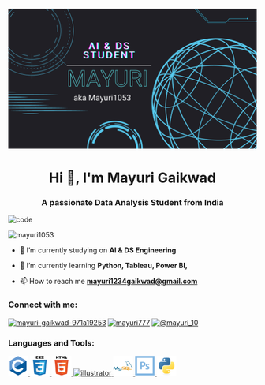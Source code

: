 ![logo](https://github.com/Mayuri1053/Mayuri1053/blob/main/Banner.png)

<h1 align="center">Hi 👋, I'm Mayuri Gaikwad</h1>
<h3 align="center">A passionate Data Analysis Student from India</h3>

![code](https://github.com/Mayuri1053/Mayuri1053/assets/112091044/9b898dfd-1645-4092-977e-1315d12c5f3f)

<p align="left"> <img src="https://komarev.com/ghpvc/?username=mayuri1053&label=Profile%20views&color=0e75b6&style=flat" alt="mayuri1053" /> </p>

- 🔭 I’m currently studying on **AI & DS Engineering**

- 🌱 I’m currently learning **Python, Tableau, Power BI,**

- 📫 How to reach me **mayuri1234gaikwad@gmail.com**

<h3 align="left">Connect with me:</h3>
<p align="left">
<a href="https://linkedin.com/in/mayuri-gaikwad-971a19253" target="blank"><img align="center" src="https://raw.githubusercontent.com/rahuldkjain/github-profile-readme-generator/master/src/images/icons/Social/linked-in-alt.svg" alt="mayuri-gaikwad-971a19253" height="30" width="40" /></a>
<a href="https://kaggle.com/mayuri777" target="blank"><img align="center" src="https://raw.githubusercontent.com/rahuldkjain/github-profile-readme-generator/master/src/images/icons/Social/kaggle.svg" alt="mayuri777" height="30" width="40" /></a>
<a href="https://www.hackerrank.com/@mayuri_10" target="blank"><img align="center" src="https://raw.githubusercontent.com/rahuldkjain/github-profile-readme-generator/master/src/images/icons/Social/hackerrank.svg" alt="@mayuri_10" height="30" width="40" /></a>
</p>

<h3 align="left">Languages and Tools:</h3>
<p align="left"> <a href="https://www.cprogramming.com/" target="_blank" rel="noreferrer"> <img src="https://raw.githubusercontent.com/devicons/devicon/master/icons/c/c-original.svg" alt="c" width="40" height="40"/> </a> <a href="https://www.w3schools.com/css/" target="_blank" rel="noreferrer"> <img src="https://raw.githubusercontent.com/devicons/devicon/master/icons/css3/css3-original-wordmark.svg" alt="css3" width="40" height="40"/> </a> <a href="https://www.w3.org/html/" target="_blank" rel="noreferrer"> <img src="https://raw.githubusercontent.com/devicons/devicon/master/icons/html5/html5-original-wordmark.svg" alt="html5" width="40" height="40"/> </a> <a href="https://www.adobe.com/in/products/illustrator.html" target="_blank" rel="noreferrer"> <img src="https://www.vectorlogo.zone/logos/adobe_illustrator/adobe_illustrator-icon.svg" alt="illustrator" width="40" height="40"/> </a> <a href="https://www.mysql.com/" target="_blank" rel="noreferrer"> <img src="https://raw.githubusercontent.com/devicons/devicon/master/icons/mysql/mysql-original-wordmark.svg" alt="mysql" width="40" height="40"/> </a> <a href="https://www.photoshop.com/en" target="_blank" rel="noreferrer"> <img src="https://raw.githubusercontent.com/devicons/devicon/master/icons/photoshop/photoshop-line.svg" alt="photoshop" width="40" height="40"/> </a> <a href="https://www.python.org" target="_blank" rel="noreferrer"> <img src="https://raw.githubusercontent.com/devicons/devicon/master/icons/python/python-original.svg" alt="python" width="40" height="40"/> </a> </p>
